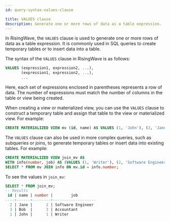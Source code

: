```yaml
---
id: query-syntax-values-clause

title: VALUES clause
description: Generate one or more rows of data as a table expression.
---
```


In RisingWave, the `VALUES` clause is used to generate one or more rows of data as a table expression. It is commonly used in SQL queries to create temporary tables or to insert data into a table.

The syntax of the `VALUES` clause in RisingWave is as follows:

```sql
VALUES (expression1, expression2, ...),
       (expression1, expression2, ...),
       ...
```

Here, each set of expressions enclosed in parentheses represents a row of data. The number of expressions must match the number of columns in the table or view being created.

When creating a view or materialized view, you can use the `VALUES` clause to construct a temporary table and assign that table to the view or materialized view. For example:

```sql
CREATE MATERIALIZED VIEW mv (id, name) AS VALUES (1, 'John'), (2, 'Jane'), (3, 'Bob');
```

The `VALUES` clause can also be used in more complex queries, such as subqueries or joins, to generate temporary tables or insert data into existing tables. For example:

```sql
CREATE MATERIALIZED VIEW join_mv AS
WITH info(number, job) AS (VALUES (1, 'Writer'), (2, 'Software Engineer'), (3, 'Accountant')) 
SELECT * FROM mv JOIN info ON mv.id = info.number;
```

To see the values in `join_mv`:

```sql
SELECT * FROM join_mv;
-- Results
 id | name | number |        job        
----+------+--------+-------------------
  2 | Jane |      2 | Software Engineer
  3 | Bob  |      3 | Accountant
  1 | John |      1 | Writer

```
